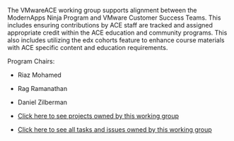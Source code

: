 The VMwareACE working group supports alignment between the ModernApps Ninja Program and VMware Customer Success Teams. This includes ensuring contributions by ACE staff are tracked and assigned appropriate credit within the ACE education and community programs. This also includes utilizing the edx cohorts feature to enhance course materials with ACE specific content and education requirements.

Program Chairs: 
- Riaz Mohamed
- Rag Ramanathan
- Daniel Zilberman

- [Click here to see projects owned by this working group](https://github.com/ModernAppsNinja/Projects/issues?q=is%3Aopen+label%3AProject+label%3AVMwareACES)
- [Click here to see all tasks and issues owned by this working group](https://github.com/ModernAppsNinja/Projects/labels/VMwareACES)